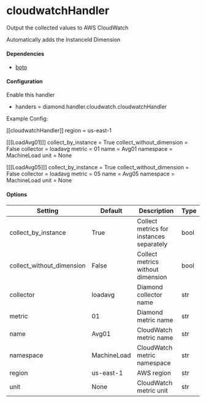 <!--This file was generated from the python source
Please edit the source to make changes
-->
cloudwatchHandler
=====

Output the collected values to AWS CloudWatch

Automatically adds the InstanceId Dimension

#### Dependencies

 * [boto](http://boto.readthedocs.org/en/latest/index.html)

#### Configuration

Enable this handler

 * handers = diamond.handler.cloudwatch.cloudwatchHandler

Example Config:

[[cloudwatchHandler]]
region = us-east-1

[[[LoadAvg01]]]
collect_by_instance = True
collect_without_dimension = False
collector = loadavg
metric = 01
name = Avg01
namespace = MachineLoad
unit = None

[[[LoadAvg05]]]
collect_by_instance = True
collect_without_dimension = False
collector = loadavg
metric = 05
name = Avg05
namespace = MachineLoad
unit = None

#### Options

Setting | Default | Description | Type
--------|---------|-------------|-----
collect_by_instance | True | Collect metrics for instances separately | bool
collect_without_dimension | False | Collect metrics without dimension | bool
collector | loadavg | Diamond collector name | str
metric | 01 | Diamond metric name | str
name | Avg01 | CloudWatch metric name | str
namespace | MachineLoad | CloudWatch metric namespace | str
region | us-east-1 | AWS region | str
unit | None | CloudWatch metric unit | str
